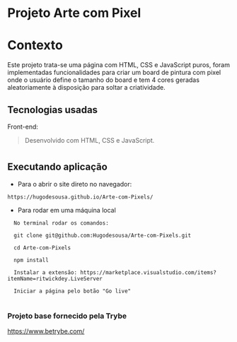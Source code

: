 # Projeto Arte com Pixel
 
# Contexto
 
Este projeto trata-se uma página com HTML, CSS e JavaScript puros, foram implementadas funcionalidades para criar um board de pintura com pixel onde o usuário define o tamanho do board e tem 4 cores geradas aleatoriamente à disposição para soltar a criatividade.
 

## Tecnologias usadas

Front-end:
> Desenvolvido com HTML, CSS e JavaScript.
 
#
## Executando aplicação
 
* Para o abrir o site direto no navegador:
 
 ```
 https://hugodesousa.github.io/Arte-com-Pixels/
 ```
* Para rodar em uma máquina local
 
 ```
   No terminal rodar os comandos:
 ```
 ```
   git clone git@github.com:Hugodesousa/Arte-com-Pixels.git
 ```
 ```
   cd Arte-com-Pixels
 ```
 ```
   npm install
 ```
 ```
   Instalar a extensão: https://marketplace.visualstudio.com/items?itemName=ritwickdey.LiveServer
 ```
 ```
   Iniciar a página pelo botão "Go live"
 ```
#
### Projeto base fornecido pela Trybe
https://www.betrybe.com/
